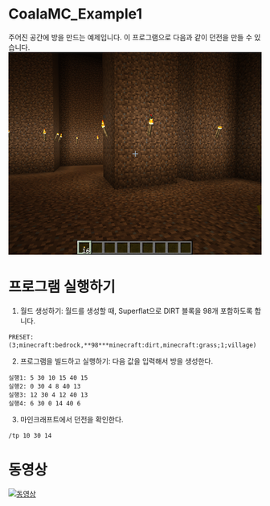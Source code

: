 # CoalaMC_Example1
주어진 공간에 방을 만드는 예제입니다. 이 프로그램으로 다음과 같이 던전을 만들 수 있습니다.
![던전](captured/screen.png)

# 프로그램 실행하기
1. 월드 생성하기: 월드를 생성할 때, Superflat으로 DIRT 블록을 98개 포함하도록 합니다.
```
PRESET: (3;minecraft:bedrock,**98***minecraft:dirt,minecraft:grass;1;village)
```
2. 프로그램을 빌드하고 실행하기: 다음 값을 입력해서 방을 생성한다.
```
실행1: 5 30 10 15 40 15
실행2: 0 30 4 8 40 13
실행3: 12 30 4 12 40 13
실행4: 6 30 0 14 40 6
```
3. 마인크래프트에서 던전을 확인한다.
```
/tp 10 30 14 
```

# 동영상
[![동영상](https://img.youtube.com/vi/QCfr-9DufWo/hqdefault.jpg)](https://www.youtube.com/watch?v=QCfr-9DufWo)
